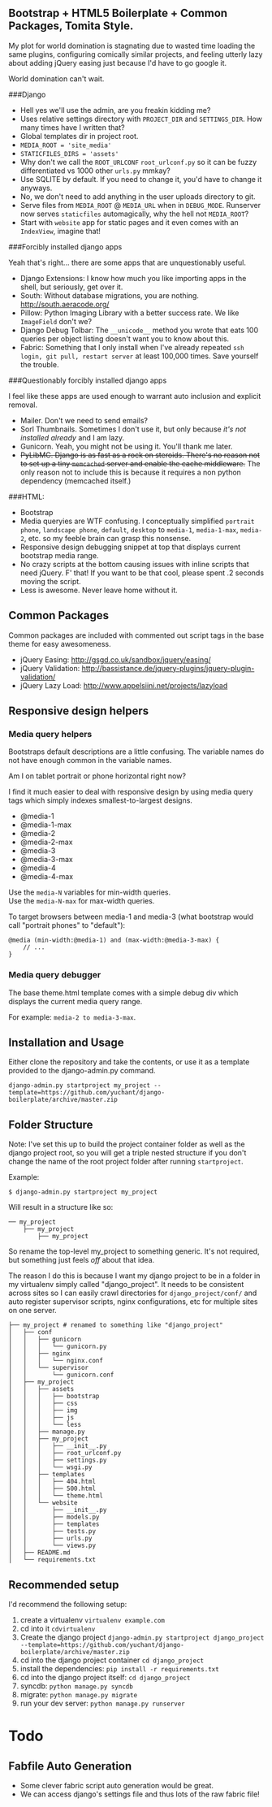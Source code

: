 Bootstrap + HTML5 Boilerplate + Common Packages, Tomita Style.
---------------------------------------

My plot for world domination is stagnating due to wasted time loading the same plugins, configuring comically similar projects, and feeling utterly lazy about adding jQuery easing just because I'd have to go google it.

World domination can't wait.


###Django

- Hell yes we'll use the admin, are you freakin kidding me?
- Uses relative settings directory with `PROJECT_DIR` and `SETTINGS_DIR`. How many times have I written that?
- Global templates dir in project root.
- `MEDIA_ROOT = 'site_media'`
- `STATICFILES_DIRS = 'assets'`
- Why don't we call the `ROOT_URLCONF` `root_urlconf.py` so it can be fuzzy differentiated vs 1000 other `urls.py` mmkay?
- Use SQLITE by default. If you need to change it, you'd have to change it anyways.
- No, we don't need to add anything in the user uploads directory to git.
- Serve files from `MEDIA_ROOT` @ `MEDIA_URL` when in `DEBUG_MODE`. Runserver now serves `staticfiles` automagically, why the hell not `MEDIA_ROOT`?
- Start with `website` app for static pages and it even comes with an `IndexView`, imagine that!


###Forcibly installed django apps

Yeah that's right... there are some apps that are unquestionably useful.

- Django Extensions: I know how much you like importing apps in the shell, but seriously, get over it.
- South: Without database migrations, you are nothing. http://south.aeracode.org/
- Pillow: Python Imaging Library with a better success rate. We like `ImageField` don't we?
- Django Debug Tolbar: The `__unicode__` method you wrote that eats 100 queries per object listing doesn't want you to know about this.
- Fabric: Something that I only install when I've already repeated `ssh login, git pull, restart server` at least 100,000 times. Save yourself the trouble.


###Questionably forcibly installed django apps

I feel like these apps are used enough to warrant auto inclusion and explicit removal.

- Mailer. Don't we need to send emails?
- Sorl Thumbnails. Sometimes I don't use it, but only because *it's not installed already* and I am lazy.
- Gunicorn. Yeah, you might not be using it. You'll thank me later.
- ~~PyLibMC. Django is as fast as a rock on steroids. There's no reason not to set up a tiny `memcached` server and enable the cache middleware.~~ The only reason not to include this is because it requires a non python dependency (memcached itself.)


###HTML:

- Bootstrap
- Media queryies are WTF confusing. I conceptually simplified `portrait phone`, `landscape phone`, `default`, `desktop` to  `media-1`, `media-1-max`, `media-2`, etc. so my feeble brain can grasp this nonsense.
- Responsive design debugging snippet at top that displays current bootstrap media range.
- No crazy scripts at the bottom causing issues with inline scripts that need jQuery. F' that! If you want to be that cool, please spent .2 seconds moving the script.
- Less is awesome. Never leave home without it.


## Common Packages

Common packages are included with commented out script tags in the base theme for easy awesomeness.

- jQuery Easing: http://gsgd.co.uk/sandbox/jquery/easing/ 
- jQuery Validation: http://bassistance.de/jquery-plugins/jquery-plugin-validation/
- jQuery Lazy Load: http://www.appelsiini.net/projects/lazyload


## Responsive design helpers

### Media query helpers

Bootstraps default descriptions are a little confusing. The variable names do not have enough common in the variable names.

Am I on tablet portrait or phone horizontal right now?

I find it much easier to deal with responsive design by using media query tags which simply indexes smallest-to-largest designs.


- @media-1
- @media-1-max
- @media-2
- @media-2-max
- @media-3
- @media-3-max
- @media-4
- @media-4-max

Use the `media-N` variables for min-width queries.  
Use the `media-N-max` for max-width queries.

To target browsers between media-1 and media-3 (what bootstrap would call "portrait phones" to "default"): 

    @media (min-width:@media-1) and (max-width:@media-3-max) {
        // ...
    }

### Media query debugger

The base theme.html template comes with a simple debug div which displays the current media query range.

For example: `media-2 to media-3-max`.




Installation and Usage
----------------------

Either clone the repository and take the contents, or use it as a template provided to the django-admin.py command.

    django-admin.py startproject my_project --template=https://github.com/yuchant/django-boilerplate/archive/master.zip 


## Folder Structure

Note: I've set this up to build the project container folder as well as the django project root, so you will get a triple nested structure if you don't change the name of the root project folder after running `startproject`. 

Example:

    $ django-admin.py startproject my_project

Will result in a structure like so:

    ── my_project
        ├── my_project
            ├── my_project


So rename the top-level my_project to something generic. It's not required, but something just feels *off* about that idea.

The reason I do this is because I want my django project to be in a folder in my virtualenv simply called "django_project". It needs to be consistent across sites so I can easily crawl directories for `django_project/conf/` and auto register supervisor scripts, nginx configurations, etc for multiple sites on one server.


    ├── my_project # renamed to something like "django_project"
    │   ├── conf
    │   │   ├── gunicorn
    │   │   │   └── gunicorn.py
    │   │   ├── nginx
    │   │   │   └── nginx.conf
    │   │   └── supervisor
    │   │       └── gunicorn.conf
    │   ├── my_project
    │   │   ├── assets
    │   │   │   ├── bootstrap
    │   │   │   ├── css
    │   │   │   ├── img
    │   │   │   ├── js
    │   │   │   └── less
    │   │   ├── manage.py
    │   │   ├── my_project
    │   │   │   ├── __init__.py
    │   │   │   ├── root_urlconf.py
    │   │   │   ├── settings.py
    │   │   │   └── wsgi.py
    │   │   ├── templates
    │   │   │   ├── 404.html
    │   │   │   ├── 500.html
    │   │   │   └── theme.html
    │   │   └── website
    │   │       ├── __init__.py
    │   │       ├── models.py
    │   │       ├── templates
    │   │       ├── tests.py
    │   │       ├── urls.py
    │   │       └── views.py
    │   ├── README.md
    │   └── requirements.txt



## Recommended setup

I'd recommend the following setup:

1. create a virtualenv `virtualenv example.com`
2. cd into it `cdvirtualenv`
3. Create the django project `django-admin.py startproject django_project --template=https://github.com/yuchant/django-boilerplate/archive/master.zip` 
4. cd into the django project container `cd django_project`
5. install the dependencies: `pip install -r requirements.txt`
6. cd into the django project itself: `cd django_project`
7. syncdb: `python manage.py syncdb`
8. migrate: `python manage.py migrate`
9. run your dev server: `python manage.py runserver`


# Todo

## Fabfile Auto Generation

- Some clever fabric script auto generation would be great.
- We can access django's settings file and thus lots of the raw fabric file!

